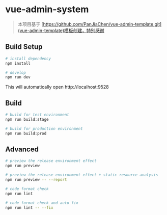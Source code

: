 # vue-admin-system

> 本项目基于 [https://github.com/PanJiaChen/vue-admin-template.git](vue-admin-template)模板创建，特别感谢

## Build Setup

```bash
# install dependency
npm install

# develop
npm run dev
```

This will automatically open http://localhost:9528

## Build

```bash
# build for test environment
npm run build:stage

# build for production environment
npm run build:prod
```

## Advanced

```bash
# preview the release environment effect
npm run preview

# preview the release environment effect + static resource analysis
npm run preview -- --report

# code format check
npm run lint

# code format check and auto fix
npm run lint -- --fix
```
